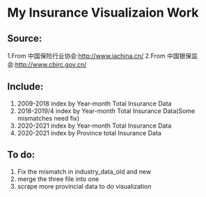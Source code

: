 # My Insurance Visualizaion Work
## Source:
1.From 中国保险行业协会:http://www.iachina.cn/
2.From 中国银保监会:http://www.cbirc.gov.cn/
## Include:
1. 2009-2018 index by Year-month Total Insurance Data
2. 2018-2019/4 index by Year-month Total Insurance Data(Some mismatches need fix)
3. 2020-2021 index by Year-month Total Insurance Data
4. 2020-2021 index by Province total Insurance Data
## To do:
1. Fix the mismatch in industry_data_old and new
2. merge the three file into one
3. scrape more provincial data to do visualization
